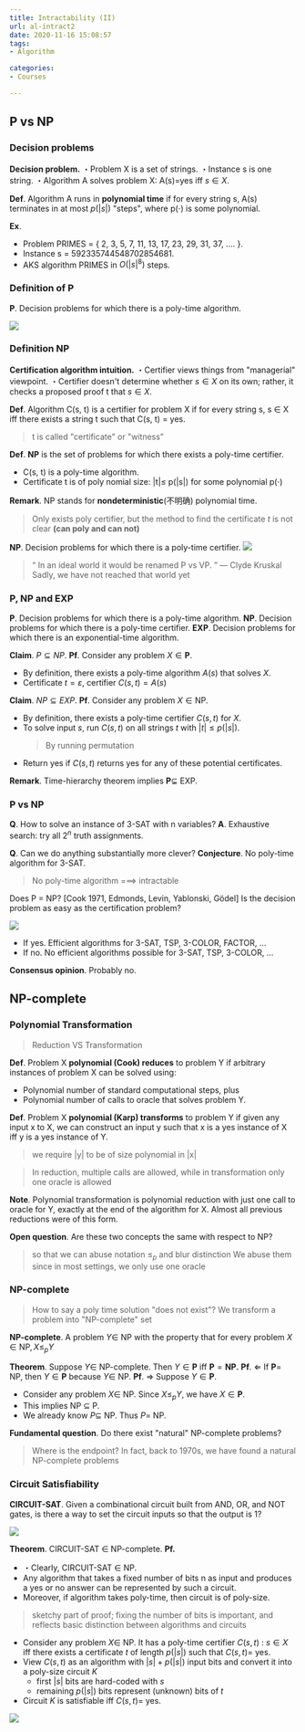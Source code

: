 ```yaml
---
title: Intractability (II)
url: al-intract2
date: 2020-11-16 15:08:57
tags: 
- Algorithm

categories: 
- Courses

---
```



<!--more-->



## P vs NP


### Decision problems

**Decision problem.**
・Problem X is a set of strings.
・Instance s is one string. 
・Algorithm A solves problem X: A(s)=yes iff $s\in X$.

**Def**. Algorithm A runs in **polynomial time** if for every string s, A(s) terminates in at most $p( | s | )$ "steps", where p(⋅) is some polynomial.

**Ex**.
- Problem PRIMES = { 2, 3, 5, 7, 11, 13, 17, 23, 29, 31, 37, .... }. 
- Instance s = 592335744548702854681.
- AKS algorithm PRIMES in $O( | s |^8 )$ steps.

### Definition of P

**P**. Decision problems for which there is a poly-time algorithm.

![](./img/11-16-15-11-20.png)

### Definition NP

**Certification algorithm intuition.**
・Certifier views things from "managerial" viewpoint. 
・Certifier doesn't determine whether $s\in X$ on its own; rather, it checks a proposed proof t that $s \in X$.

**Def**. Algorithm C(s, t) is a certifier for problem X if for every string s,
s ∈ X iff there exists a string t such that C(s, t) = yes. 
> t is called "certificate" or "witness"

**Def**. **NP** is the set of problems for which there exists a poly-time certifier. 
- C(s, t) is a poly-time algorithm.
- Certificate t is of poly nomial size: |t|≤ p(|s|) for some polynomial p(⋅)

**Remark**. NP stands for **nondeterministic**(不明确) polynomial time.
> Only exists poly certifier, but the method to find the certificate $t$ is not clear **(can poly and can not)**

**NP**. Decision problems for which there is a poly-time certifier.
![](./img/11-16-15-16-23.png)

> “ In an ideal world it would be renamed P vs VP. ” — Clyde Kruskal
> Sadly, we have not reached that world yet

### P, NP and EXP

**P**. Decision problems for which there is a poly-time algorithm.
**NP**. Decision problems for which there is a poly-time certifier.
**EXP**. Decision problems for which there is an exponential-time algorithm.

**Claim**. $P \subseteq NP$.
**Pf**. Consider any problem $X \in \mathbf{P}$.
- By definition, there exists a poly-time algorithm $A(s)$ that solves $X$.
- Certificate $t=\varepsilon,$ certifier $C(s, t)=A(s)$

**Claim**. $NP \subseteq EXP$.
**Pf**. Consider any problem $X \in \mathrm{NP}$.
- By definition, there exists a poly-time certifier $C(s, t)$ for $X$.
- To solve input $s$, run $C(s, t)$ on all strings $t$ with $|t| \leq p(|s|)$.
  > By running permutation
- Return yes if $C(s, t)$ returns yes for any of these potential certificates.

**Remark**. Time-hierarchy theorem implies $\mathbf{P} \subsetneq$ EXP.

### P vs NP

**Q**. How to solve an instance of 3-SAT with n variables? 
**A**. Exhaustive search: try all $2^n$ truth assignments.

**Q**. Can we do anything substantially more clever? 
**Conjecture**. No poly-time algorithm for 3-SAT.
> No poly-time algorithm ===> intractable

Does P = NP? [Cook 1971, Edmonds, Levin, Yablonski, Gödel] 
Is the decision problem as easy as the certification problem?

![](./img/11-16-15-20-57.png)

- If yes. Efficient algorithms for 3-SAT, TSP, 3-COLOR, FACTOR, ...
- If no. No efficient algorithms possible for 3-SAT, TSP, 3-COLOR, ...

**Consensus opinion**. Probably no.


## NP-complete

### Polynomial Transformation

> Reduction VS Transformation

**Def**. Problem X **polynomial (Cook) reduces** to problem Y if arbitrary instances of problem X can be solved using:
- Polynomial number of standard computational steps, plus 
- Polynomial number of calls to oracle that solves problem Y.

**Def**. Problem X **polynomial (Karp) transforms** to problem Y if given any input x to X, we can construct an input y such that x is a yes instance of X iff y is a yes instance of Y.
> we require |y| to be of size polynomial in |x|

> In reduction, multiple calls are allowed, while in transformation only one oracle is allowed

**Note**. Polynomial transformation is polynomial reduction with just one call to oracle for Y, exactly at the end of the algorithm for X. Almost all previous reductions were of this form.

**Open question**. Are these two concepts the same with respect to NP? 
> so that we can abuse notation $\le_{p}$ and blur distinction
> We abuse them since in most settings, we only use one oracle

### NP-complete

> How to say a poly time solution "does not exist"?
> We transform a problem into "NP-complete" set 

**NP-complete**. A problem $Y \in$ NP with the property that for every problem $X \in \mathrm{NP}, X \leq_{p} Y$

**Theorem**. Suppose $Y \in$ NP-complete. Then $Y \in \mathbf{P}$ iff $\mathbf{P}=\mathbf{N P .}$
**Pf**. $\Leftarrow$ If $\mathbf{P}=$ NP, then $Y \in \mathbf{P}$ because $Y \in$ NP.
**Pf**. $\Rightarrow$ Suppose $Y \in \mathbf{P}$.
- Consider any problem $X \in$ NP. Since $X \leq_{p} Y$, we have $X \in \mathbf{P}$.
- This implies NP $\subseteq$ P.
- We already know $P \subseteq$ NP. Thus $P=$ NP.


**Fundamental question**. Do there exist "natural" NP-complete problems?
> Where is the endpoint?
> In fact, back to 1970s, we have found a natural NP-complete problems

### Circuit Satisfiability

**CIRCUIT-SAT**. Given a combinational circuit built from AND, OR, and NOT gates, is there a way to set the circuit inputs so that the output is 1?

![](./img/11-16-15-34-48.png)

**Theorem**. CIRCUIT-SAT $\in$ NP-complete.
**Pf.**
- ・Clearly, CIRCUIT-SAT ∈ NP.
- Any algorithm that takes a fixed number of bits n as input and produces a yes or no answer can be represented by such a circuit. 
- Moreover, if algorithm takes poly-time, then circuit is of poly-size.
> sketchy part of proof; fixing the number of bits is important, and reflects basic distinction between algorithms and circuits
- Consider any problem $X \in$ NP. It has a poly-time certifier $C(s, t)$ : $s \in X$ iff there exists a certificate $t$ of length $p(|s|)$ such that $C(s, t)=$ yes.
- View $C(s, t)$ as an algorithm with $|s|+p(|s|)$ input bits and convert it into a poly-size circuit $K$
  - first $|s|$ bits are hard-coded with $s$
  - remaining $p(|s|)$ bits represent (unknown) bits of $t$
- Circuit $K$ is satisfiable iff $C(s, t)=$ yes.

![](./img/11-16-15-39-21.png)

